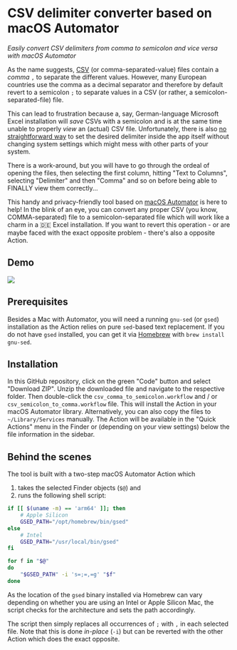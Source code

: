 # CSV delimiter converter based on macOS Automator
*Easily convert CSV delimiters from comma to semicolon and vice versa with macOS
Automator*

As the name suggests,
[CSV](https://en.wikipedia.org/wiki/Comma-separated_values#Standardization) (or
comma-separated-value) files contain a *comma* `,`  to separate the different
values. However, many European countries use the comma as a decimal separator
and therefore by default revert to a semicolon `;` to separate values in a CSV
(or rather, a semicolon-separated-file) file.

This can lead to frustration because a, say, German-language Microsoft Excel
installation will *save* CSVs with a semicolon and is at the same time unable to
properly *view* an (actual) CSV file. Unfortunately, there is also [no
straightforward way](https://superuser.com/a/988762) to set the desired
delimiter inside the app itself without changing system settings which might
mess with other parts of your system.

There is a work-around, but you will have to go through the ordeal of opening
the files, then selecting the first column, hitting "Text to Columns", selecting
"Delimiter" and then "Comma" and so on before being able to FINALLY view them
correctly...

This handy and privacy-friendly tool based on [macOS
Automator](https://support.apple.com/guide/automator/welcome/mac) is here to
help! In the blink of an eye, you can convert any proper CSV (you know,
COMMA-separated) file to a semicolon-separated file which will work like a charm
in a :de: Excel installation. If you want to revert this operation - or are
maybe faced with the exact opposite problem - there's also a opposite Action.

## Demo
![](delim-converter-demo.gif)

## Prerequisites
Besides a Mac with Automator, you will need a running `gnu-sed` (or `gsed`)
installation as the Action relies on pure `sed`-based text replacement. If you
do not have `gsed` installed, you can get it via
[Homebrew](https://formulae.brew.sh/formula/gnu-sed) with `brew install
gnu-sed`.

## Installation
In this GitHub repository, click on the green "Code" button and select "Download
ZIP". Unzip the downloaded file and navigate to the respective folder. Then
double-click the `csv_comma_to_semicolon.workflow` and / or
`csv_semicolon_to_comma.workflow` file. This will install the Action in your
macOS Automator library. Alternatively, you can also copy the files to
`~/Library/Services` manually. The Action will be available in the "Quick
Actions" menu in the Finder or (depending on your view settings) below the file
information in the sidebar.

## Behind the scenes
The tool is built with a two-step macOS Automator Action which
1. takes the selected Finder objects (`$@`) and
2. runs the following shell script:

```bash
if [[ $(uname -m) == 'arm64' ]]; then
	# Apple Silicon
	GSED_PATH="/opt/homebrew/bin/gsed"
else
	# Intel
	GSED_PATH="/usr/local/bin/gsed"
fi

for f in "$@"
do
	"$GSED_PATH" -i 's=;=,=g' "$f"
done
```

As the location of the `gsed` binary installed via Homebrew can vary depending
on whether you are using an Intel or Apple Silicon Mac, the script checks for
the architecture and sets the path accordingly.

The script then simply replaces all occurrences of `;` with `,` in each selected file. Note
that this is done *in-place* (`-i`) but can be reverted with the other Action
which does the exact opposite.
